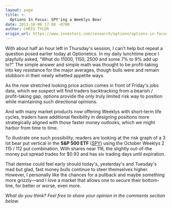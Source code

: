 ```yaml
---
layout: page
title: >-
  Options In Focus: SPY'ing a Weeklys Bear
date: 2011-10-06 17:08 -0700
author: CHRIS TYLER
origin_url: https://www.investors.com/research/options/options-in-focus-spying-a-weeklys-bear/
---
```






With about half an hour left in Thursday's session, I can't help but repeat a question posed earlier today at Optionetics. In my daily lunchtime piece I playfully asked, "What do 11000, 1150, 2500 and some 7% to 9% add up to?" The simple answer and simple math was thought to be profit-taking into key resistance for the major averages, though bulls were and remain stubborn in their newly whetted appetite ways. 

  

As the now stretched looking price action comes in front of Friday's jobs data, which we suspect will find traders backtracking from a bearish / profit-taking gap, options provide the only truly limited risk way to position while maintaining such directional opinions.

  

And with many market products now offering Weeklys with short-term life cycles, traders have additional flexibility in designing positions more strategically aligned with those faster money outlooks, which we might harbor from time to time.

  

  

To illustrate one such possibility, readers are looking at the risk graph of a 3 lot bear put vertical in the **S&P 500 ETF**  ([SPY](https://research.investors.com/quote.aspx?symbol=SPY)) using the October Weeklys 2 115 / 112 put combination. With shares near 116, the slightly out-of-the money put spread trades for $0.93 and has six trading days until expiration. 

  

That demise could feel early should today's, yesterday's and Tuesday's mad but glad, fast money bulls continue to steer themselves higher. However, I personally like the chances for a pullback and maybe something more grizzly—and I love a market that allows one to secure their bottom-line, for better or worse, even more. 

  

*What do you think? Feel free to share your opinion in the comments section below.*




